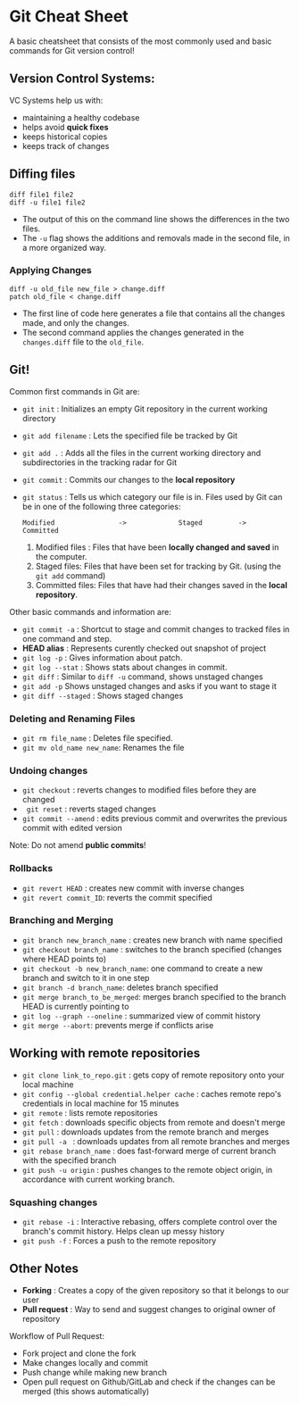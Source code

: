 # Git Cheat Sheet
A basic cheatsheet that consists of the most commonly used and basic commands for Git version control!

## Version Control Systems:
VC Systems help us with:
* maintaining a healthy codebase
* helps avoid **quick fixes**
* keeps historical copies
* keeps track of changes

## Diffing files
``` 
diff file1 file2 
diff -u file1 file2
```

* The output of this on the command line shows the differences in the two files.
* The `-u` flag shows the additions and removals made in the second file, in a more organized way.

### Applying Changes

```
diff -u old_file new_file > change.diff
patch old_file < change.diff
```
* The first line of code here generates a file that contains all the changes made, and only the changes.
* The second command applies the changes generated in the `changes.diff` file to the `old_file`.

## Git!

Common first commands in Git are:

* `git init` : Initializes an empty Git repository in the current working directory
* `git add filename` : Lets the specified file be tracked by Git
* `git add .` : Adds all the files in the current working directory and subdirectories in the tracking radar for Git
* `git commit` : Commits our changes to the **local repository**
* `git status` : Tells us which category our file is in. Files used by Git can be in one of the following three categories:

   ```Modified                ->             Staged         ->                    Committed                             ```


   1. Modified files : Files that have been **locally changed and saved** in the computer.
   2. Staged files: Files that have been set for tracking by Git. (using the `git add` command)
   3. Committed files: Files that have had their changes saved in the **local repository**.


Other basic commands and information are:

* `git commit -a` : Shortcut to stage and commit changes to tracked files in one command and step.
* **HEAD alias** : Represents curently checked out snapshot of project
* `git log -p` : Gives information about patch.
* `git log --stat` : Shows stats about changes in commit.
* `git diff` : Similar to `diff -u` command, shows unstaged changes
* `git add -p` Shows unstaged changes and asks if you want to stage it
* `git diff --staged` : Shows staged changes


### Deleting and Renaming Files
* `git rm file_name` : Deletes file specified.
* `git mv old_name new_name`: Renames the file

### Undoing changes

* `git checkout` : reverts changes to modified files before they are changed
* ` git reset` : reverts staged changes
* `git commit --amend` : edits previous commit and overwrites the previous commit with edited version

Note: Do not amend **public commits**!

### Rollbacks

* `git revert HEAD` : creates new commit with inverse changes
* `git revert commit_ID`: reverts the commit specified

### Branching and Merging

* `git branch new_branch_name` : creates new branch with name specified
* `git checkout branch_name` : switches to the branch specified (changes where HEAD points to)
* `git checkout -b new_branch_name`: one command to create a new branch and switch to it in one step
* `git branch -d branch_name`: deletes branch specified
* `git merge branch_to_be_merged`: merges branch specified to the branch HEAD is currently pointing to
* `git log --graph --oneline` : summarized view of commit history
* `git merge --abort`: prevents merge if conflicts arise

## Working with remote repositories

* `git clone link_to_repo.git` : gets copy of remote repository onto your local machine
* `git config --global credential.helper cache` : caches remote repo's credentials in local machine for 15 minutes
* `git remote` : lists remote repositories
* `git fetch` : downloads specific objects from remote and doesn't merge
* `git pull` : downloads updates from the remote branch and merges
* `git pull -a ` : downloads updates from all remote branches and merges
* `git rebase branch_name` : does fast-forward merge of current branch with the specified branch
* `git push -u origin` : pushes changes to the remote object origin, in accordance with current working branch.

### Squashing changes

* `git rebase -i` : Interactive rebasing, offers complete control over the branch's commit history. Helps clean up messy history
* `git push -f` : Forces a push to the remote repository


## Other Notes

* **Forking** : Creates a copy of the given repository so that it belongs to our user
* **Pull request** : Way to send and suggest changes to original owner of repository

Workflow of Pull Request:

- Fork project and clone the fork
- Make changes locally and commit
- Push change while making new branch
- Open pull request on Github/GitLab and check if the changes can be merged (this shows automatically)
    



